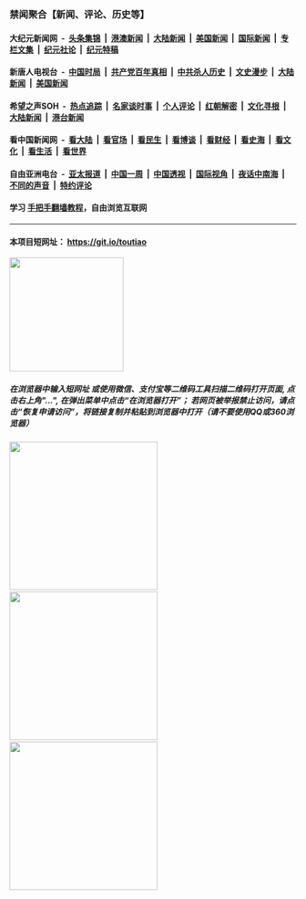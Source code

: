 ### 禁闻聚合【新闻、评论、历史等】

#### 大纪元新闻网 &nbsp;-&nbsp; [头条集锦](indexes/E头条集锦.md?t=02071956) &nbsp;|&nbsp; [港澳新闻](indexes/E港澳新闻.md?t=02071956)  &nbsp;|&nbsp; [大陆新闻](indexes/E大陆新闻.md?t=02071956) &nbsp;|&nbsp; [美国新闻](indexes/E美国新闻.md?t=02071956) &nbsp;|&nbsp; [国际新闻](indexes/E国际新闻.md?t=02071956) &nbsp;|&nbsp; [专栏文集](indexes/E专栏文集.md?t=02071956) &nbsp;|&nbsp; [纪元社论](indexes/E纪元社论.md?t=02071956) &nbsp;|&nbsp; [纪元特稿](indexes/E纪元特稿.md?t=02071956) 

#### 新唐人电视台 &nbsp;-&nbsp; [中国时局](indexes/N中国时局.md?t=02071956) &nbsp;|&nbsp; [共产党百年真相](indexes/N共产党百年真相.md?t=02071956) &nbsp;|&nbsp; [中共杀人历史](indexes/N中共杀人历史.md?t=02071956) &nbsp;|&nbsp; [文史漫步](indexes/N文史漫步.md?t=02071956) &nbsp;|&nbsp; [大陆新闻](indexes/N大陆新闻.md?t=02071956) &nbsp;|&nbsp; [美国新闻](indexes/N美国新闻.md?t=02071956)

#### 希望之声SOH &nbsp;-&nbsp; [热点追踪](indexes/H热点追踪.md?t=02071956) &nbsp;|&nbsp; [名家谈时事](indexes/H名家谈时事.md?t=02071956) &nbsp;|&nbsp; [个人评论](indexes/H个人评论.md?t=02071956)  &nbsp;|&nbsp; [红朝解密](indexes/H红朝解密.md?t=02071956) &nbsp;|&nbsp; [文化寻根](indexes/H文化寻根.md?t=02071956) &nbsp;|&nbsp; [大陆新闻](indexes/H大陆新闻.md?t=02071956) &nbsp;|&nbsp; [港台新闻](indexes/H港台新闻.md?t=02071956)

#### 看中国新闻网 &nbsp;-&nbsp; [看大陆](indexes/S看大陆.md?t=02071956) &nbsp;|&nbsp; [看官场](indexes/S看官场.md?t=02071956) &nbsp;|&nbsp; [看民生](indexes/S看民生.md?t=02071956)  &nbsp;|&nbsp; [看博谈](indexes/S看博谈.md?t=02071956) &nbsp;|&nbsp; [看财经](indexes/S看财经.md?t=02071956) &nbsp;|&nbsp; [看史海](indexes/S看史海.md?t=02071956) &nbsp;|&nbsp; [看文化](indexes/S看文化.md?t=02071956) &nbsp;|&nbsp; [看生活](indexes/S看生活.md?t=02071956) &nbsp;|&nbsp; [看世界](indexes/S看世界.md?t=02071956)

#### 自由亚洲电台 &nbsp;-&nbsp; [亚太报道](indexes/R亚太报道.md?t=02071956) &nbsp;|&nbsp; [中国一周](indexes/R中国一周.md?t=02071956) &nbsp;|&nbsp; [中国透视](indexes/R中国透视.md?t=02071956)  &nbsp;|&nbsp; [国际视角](indexes/R国际视角.md?t=02071956) &nbsp;|&nbsp; [夜话中南海](indexes/R夜话中南海.md?t=02071956) &nbsp;|&nbsp; [不同的声音](indexes/R不同的声音.md?t=02071956) &nbsp;|&nbsp; [特约评论](indexes/R特约评论.md?t=02071956)

#### 学习 [手把手翻墙教程](https://github.com/gfw-breaker/guides/wiki)，自由浏览互联网

----

#### 本项目短网址： https://git.io/toutiao
<img src="https://raw.githubusercontent.com/gfw-breaker/banned-news/master/scripts/img/qr.png" width="200px"/>  

##### 在浏览器中输入短网址 或使用微信、支付宝等二维码工具扫描二维码打开页面, 点击右上角"...", 在弹出菜单中点击“在浏览器打开”； 若网页被举报禁止访问，请点击“恢复申请访问”，将链接复制并粘贴到浏览器中打开（请不要使用QQ或360浏览器）

<img src="https://raw.githubusercontent.com/gfw-breaker/banned-news/master/scripts/img/1.png" width="260px"/> &nbsp; <img src="https://raw.githubusercontent.com/gfw-breaker/banned-news/master/scripts/img/2.png" width="260px"/> &nbsp; <img src="https://raw.githubusercontent.com/gfw-breaker/banned-news/master/scripts/img/3.png" width="260px"/>
